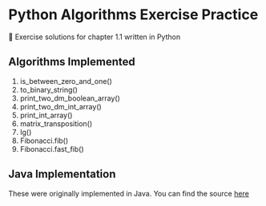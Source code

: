 # Python Algorithms Exercise Practice
🐍 Exercise solutions for chapter 1.1 written in Python

## Algorithms Implemented
1. is_between_zero_and_one()
2. to_binary_string()
3. print_two_dm_boolean_array()
4. print_two_dm_int_array()
5. print_int_array()
6. matrix_transposition()
7. lg()
8. Fibonacci.fib()
9. Fibonacci.fast_fib()

## Java Implementation
These were originally implemented in Java. You can find the source [here](https://github.com/dev-xero/java-algorithms-exercise-practice)
